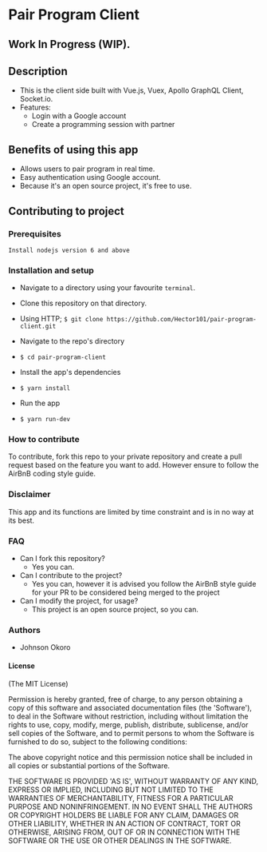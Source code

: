 # Pair Program Client

## Work In Progress (WIP).

## Description
+ This is the client side built with Vue.js, Vuex, Apollo GraphQL Client, Socket.io.
+ Features:
   + Login with a Google account
   + Create a programming session with partner

## Benefits of using this app
+ Allows users to pair program in real time.
+ Easy authentication using Google account.
+ Because it's an open source project, it's free to use.

## Contributing to project

### Prerequisites
```
Install nodejs version 6 and above
```


### Installation and setup
+  Navigate to a directory using your favourite `terminal`.
+  Clone this repository on that directory.

  +  Using HTTP;
    `$ git clone https://github.com/Hector101/pair-program-client.git`

+  Navigate to the repo's directory
  +  `$ cd pair-program-client`
+  Install the app's dependencies
  +  `$ yarn install`
+  Run the app
  +  `$ yarn run-dev`
  

### How to contribute
To contribute, fork this repo to your private repository and create a pull request based on the feature you want to add.
However ensure to follow the AirBnB coding style guide.

### Disclaimer
This app and its functions are limited by time constraint and is in no way at its best.

### FAQ
+ Can I fork this repository?
  + Yes you can.
+ Can I contribute to the project?
  + Yes you can, however it is advised you follow the AirBnB style guide for your PR to be considered being merged to the project
+ Can I modify the project, for usage?
  + This project is an open source project, so you can.

### Authors
+ Johnson Okoro

#### License

(The MIT License)

Permission is hereby granted, free of charge, to any person obtaining
a copy of this software and associated documentation files (the
'Software'), to deal in the Software without restriction, including
without limitation the rights to use, copy, modify, merge, publish,
distribute, sublicense, and/or sell copies of the Software, and to
permit persons to whom the Software is furnished to do so, subject to
the following conditions:

The above copyright notice and this permission notice shall be
included in all copies or substantial portions of the Software.

THE SOFTWARE IS PROVIDED 'AS IS', WITHOUT WARRANTY OF ANY KIND,
EXPRESS OR IMPLIED, INCLUDING BUT NOT LIMITED TO THE WARRANTIES OF
MERCHANTABILITY, FITNESS FOR A PARTICULAR PURPOSE AND NONINFRINGEMENT.
IN NO EVENT SHALL THE AUTHORS OR COPYRIGHT HOLDERS BE LIABLE FOR ANY
CLAIM, DAMAGES OR OTHER LIABILITY, WHETHER IN AN ACTION OF CONTRACT,
TORT OR OTHERWISE, ARISING FROM, OUT OF OR IN CONNECTION WITH THE
SOFTWARE OR THE USE OR OTHER DEALINGS IN THE SOFTWARE.

